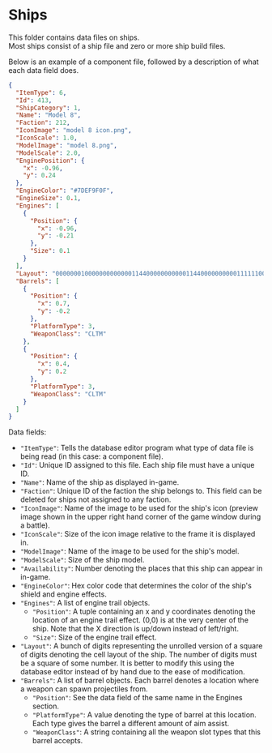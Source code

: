 # Ships

This folder contains data files on ships.   
Most ships consist of a ship file and zero or more ship build files.   

Below is an example of a component file, followed by a description of what each data field does.

```json
{
  "ItemType": 6,
  "Id": 413,
  "ShipCategory": 1,
  "Name": "Model 8",
  "Faction": 212,
  "IconImage": "model 8 icon.png",
  "IconScale": 1.0,
  "ModelImage": "model 8.png",
  "ModelScale": 2.0,
  "EnginePosition": {
    "x": -0.96,
    "y": 0.24
  },
  "EngineColor": "#7DEF9F0F",
  "EngineSize": 0.1,
  "Engines": [
    {
      "Position": {
        "x": -0.96,
        "y": -0.21
      },
      "Size": 0.1
    }
  ],
  "Layout": "000000010000000000000114400000000000114400000000001111110000000044111110000000044222110000000111222110000001112222211100001222222222100000122222221100001112222211000000112222211000001111222110000000015525510000000015505510000",
  "Barrels": [
    {
      "Position": {
        "x": 0.7,
        "y": -0.2
      },
      "PlatformType": 3,
      "WeaponClass": "CLTM"
    },
    {
      "Position": {
        "x": 0.4,
        "y": 0.2
      },
      "PlatformType": 3,
      "WeaponClass": "CLTM"
    }
  ]
}
```

Data fields:
- `"ItemType"`: Tells the database editor program what type of data file is being read (in this case: a component file).
- `"Id"`: Unique ID assigned to this file. Each ship file must have a unique ID.
- `"Name"`: Name of the ship as displayed in-game.
- `"Faction"`: Unique ID of the faction the ship belongs to. This field can be deleted for ships not assigned to any faction.
- `"IconImage"`: Name of the image to be used for the ship's icon (preview image shown in the upper right hand corner of the game window during a battle).
- `"IconScale"`: Size of the icon image relative to the frame it is displayed in.
- `"ModelImage"`: Name of the image to be used for the ship's model.
- `"ModelScale"`: Size of the ship model.
- `"Availability"`: Number denoting the places that this ship can appear in in-game.
- `"EngineColor"`: Hex color code that determines the color of the ship's shield and engine effects.
- `"Engines"`: A list of engine trail objects.
  - `"Position"`: A tuple containing an x and y coordinates denoting the location of an engine trail effect. (0,0) is at the very center of the ship. Note that the X direction is up/down instead of left/right.
  - `"Size"`: Size of the engine trail effect.
- `"Layout"`: A bunch of digits representing the unrolled version of a square of digits denoting the cell layout of the ship. The number of digits must be a square of some number. It is better to modify this using the database editor instead of by hand due to the ease of modification.
- `"Barrels"`: A list of barrel objects. Each barrel denotes a location where a weapon can spawn projectiles from.
  - `"Position"`: See the data field of the same name in the Engines section.
  - `"PlatformType"`: A value denoting the type of barrel at this location. Each type gives the barrel a different amount of aim assist.
  - `"WeaponClass"`: A string containing all the weapon slot types that this barrel accepts.